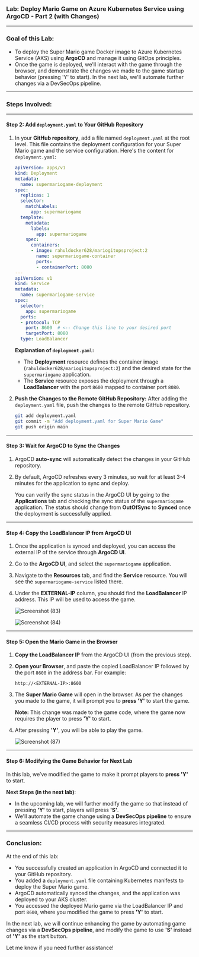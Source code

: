 
### **Lab: Deploy Mario Game on Azure Kubernetes Service using ArgoCD - Part 2 (with Changes)**

---

### **Goal of this Lab:**
- To deploy the Super Mario game Docker image to Azure Kubernetes Service (AKS) using **ArgoCD** and manage it using GitOps principles.
- Once the game is deployed, we'll interact with the game through the browser, and demonstrate the changes we made to the game startup behavior (pressing 'Y' to start). In the next lab, we'll automate further changes via a DevSecOps pipeline.

---

### **Steps Involved:**

---

#### **Step 2: Add `deployment.yaml` to Your GitHub Repository**

1. In your **GitHub repository**, add a file named `deployment.yaml` at the root level. This file contains the deployment configuration for your Super Mario game and the service configuration. Here's the content for `deployment.yaml`:

   ```yaml
   apiVersion: apps/v1
   kind: Deployment
   metadata:
     name: supermariogame-deployment
   spec:
     replicas: 1
     selector:
       matchLabels:
         app: supermariogame
     template:
       metadata:
         labels:
           app: supermariogame
       spec:
         containers:
         - image: rahuldocker628/mariogitopsproject:2
           name: supermariogame-container
           ports:
           - containerPort: 8080
   ---
   apiVersion: v1
   kind: Service
   metadata:
     name: supermariogame-service
   spec:
     selector:
       app: supermariogame
     ports:
     - protocol: TCP
       port: 8600  # <-- Change this line to your desired port
       targetPort: 8080
     type: LoadBalancer
   ```

   **Explanation of `deployment.yaml`:**
   - The **Deployment** resource defines the container image (`rahuldocker628/mariogitopsproject:2`) and the desired state for the `supermariogame` application.
   - The **Service** resource exposes the deployment through a **LoadBalancer** with the port `8600` mapped to container port `8080`.

2. **Push the Changes to the Remote GitHub Repository:**
   After adding the `deployment.yaml` file, push the changes to the remote GitHub repository.

   ```bash
   git add deployment.yaml
   git commit -m "Add deployment.yaml for Super Mario Game"
   git push origin main
   ```

---

#### **Step 3: Wait for ArgoCD to Sync the Changes**

1. ArgoCD **auto-sync** will automatically detect the changes in your GitHub repository.
2. By default, ArgoCD refreshes every 3 minutes, so wait for at least 3-4 minutes for the application to sync and deploy.

   You can verify the sync status in the ArgoCD UI by going to the **Applications** tab and checking the sync status of the `supermariogame` application. The status should change from **OutOfSync** to **Synced** once the deployment is successfully applied.

---

#### **Step 4: Copy the LoadBalancer IP from ArgoCD UI**

1. Once the application is synced and deployed, you can access the external IP of the service through **ArgoCD UI**.
   
2. Go to the **ArgoCD UI**, and select the `supermariogame` application.

3. Navigate to the **Resources** tab, and find the **Service** resource. You will see the `supermariogame-service` listed there.

4. Under the **EXTERNAL-IP** column, you should find the **LoadBalancer** IP address. This IP will be used to access the game.

   ![Screenshot (83)](https://github.com/user-attachments/assets/41753acf-f78c-41d9-8f99-68cdf9c4dd12)

   
   ![Screenshot (84)](https://github.com/user-attachments/assets/7193e2ac-cace-4920-b98b-39dfc1b2fc15)



---

#### **Step 5: Open the Mario Game in the Browser**

1. **Copy the LoadBalancer IP** from the ArgoCD UI (from the previous step).
   
2. **Open your Browser**, and paste the copied LoadBalancer IP followed by the port `8600` in the address bar. For example:

   ```
   http://<EXTERNAL-IP>:8600
   ```

3. The **Super Mario Game** will open in the browser. As per the changes you made to the game, it will prompt you to **press 'Y'** to start the game.

   **Note:** This change was made to the game code, where the game now requires the player to press **'Y'** to start.

4. After pressing **'Y'**, you will be able to play the game.

   ![Screenshot (87)](https://github.com/user-attachments/assets/6bcfa36a-a8d8-43d9-a588-b3a220b6df59)


---

#### **Step 6: Modifying the Game Behavior for Next Lab**

In this lab, we’ve modified the game to make it prompt players to **press 'Y'** to start. 

**Next Steps (in the next lab)**:
- In the upcoming lab, we will further modify the game so that instead of pressing **'Y'** to start, players will press **'S'**.
- We'll automate the game change using a **DevSecOps pipeline** to ensure a seamless CI/CD process with security measures integrated.

---

### **Conclusion:**

At the end of this lab:
- You successfully created an application in ArgoCD and connected it to your GitHub repository.
- You added a `deployment.yaml` file containing Kubernetes manifests to deploy the Super Mario game.
- ArgoCD automatically synced the changes, and the application was deployed to your AKS cluster.
- You accessed the deployed Mario game via the LoadBalancer IP and port `8600`, where you modified the game to press **'Y'** to start.

In the next lab, we will continue enhancing the game by automating game changes via a **DevSecOps pipeline**, and modify the game to use **'S'** instead of **'Y'** as the start button.

Let me know if you need further assistance!


